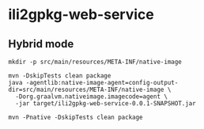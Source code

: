 # ili2gpkg-web-service

## Hybrid mode

```
mkdir -p src/main/resources/META-INF/native-image
```

```
mvn -DskipTests clean package
java -agentlib:native-image-agent=config-output-dir=src/main/resources/META-INF/native-image \
  -Dorg.graalvm.nativeimage.imagecode=agent \
  -jar target/ili2gpkg-web-service-0.0.1-SNAPSHOT.jar
```

```
mvn -Pnative -DskipTests clean package
```
